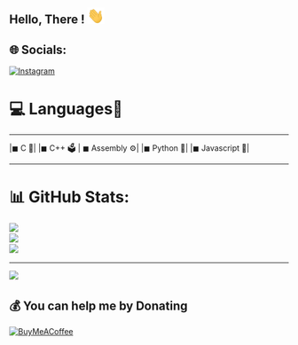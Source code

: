 <h2>Hello, There ! <img src="https://github.com/Parply/Parply/blob/master/.github/Hi.gif?raw=true" width="30px"> </h2>

## 🌐 Socials:
[![Instagram](https://img.shields.io/badge/Instagram-%23E4405F.svg?logo=Instagram&logoColor=white)](https://instagram.com/lajawss) 

# 💻 Languages👾
_________
|◼ C 📃|
|◼ C++ 🗳 |
◼ Assembly ⚙|
|◼ Python 🐍|
|◼ Javascript 📂|
__________________
# 📊 GitHub Stats:
![](https://github-readme-stats.vercel.app/api?username=swerce&theme=dark&hide_border=false&include_all_commits=false&count_private=false)<br/>
![](https://github-readme-streak-stats.herokuapp.com/?user=swerce&theme=dark&hide_border=false)<br/>
![](https://github-readme-stats.vercel.app/api/top-langs/?username=swerce&theme=dark&hide_border=false&include_all_commits=false&count_private=false&layout=compact)

---
[![](https://visitcount.itsvg.in/api?id=swerce&icon=5&color=4)](https://visitcount.itsvg.in)

  ## 💰 You can help me by Donating
  [![BuyMeACoffee](https://img.shields.io/badge/Buy%20Me%20a%20Coffee-ffdd00?style=for-the-badge&logo=buy-me-a-coffee&logoColor=black)](https://buymeacoffee.com/swerce) 

  
<!-- Proudly created with GPRM ( https://gprm.itsvg.in ) -->

